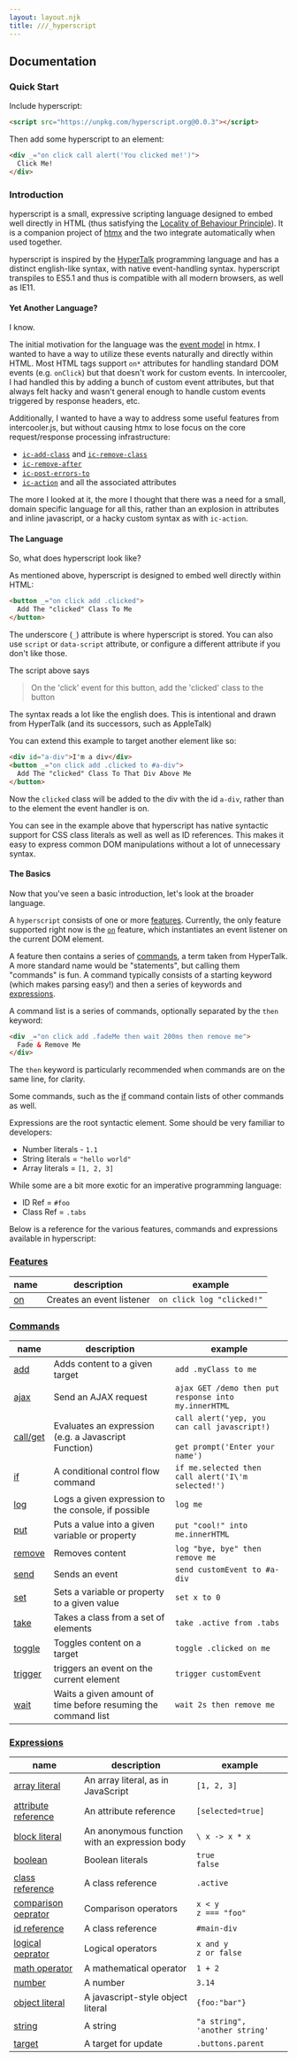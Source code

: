 ```yaml
---
layout: layout.njk
title: ///_hyperscript
---
```


## Documentation

### Quick Start

Include hyperscript:

```html
<script src="https://unpkg.com/hyperscript.org@0.0.3"></script>
```

Then add some hyperscript to an element:

```html
<div _="on click call alert('You clicked me!')">
  Click Me!
</div>
```

### Introduction

hyperscript is a small, expressive scripting language designed to embed well directly in HTML (thus satisfying the
[Locality of Behaviour Principle](https://htmx.org/locality-of-behaviour/)). It is a companion project of [htmx](https://htmx.org)
and the two integrate automatically when used together.

hyperscript is inspired by the [HyperTalk](https://hypercard.org/HyperTalk%20Reference%202.4.pdf) programming language
and has a distinct english-like syntax, with native event-handling syntax.  hyperscript transpiles to ES5.1 
and thus is compatible with all modern browsers, as well as IE11.

#### Yet Another Language?

I know.

The initial motivation for the language was the [event model](https://htmx.org/reference/#events) in htmx.  I wanted
to have a way to utilize these events naturally and directly within HTML.  Most HTML tags support `on*` attributes
for handling standard DOM events (e.g. `onClick`) but that doesn't work for custom events.  In intercooler, I had
handled this by adding a bunch of custom event attributes, but that always felt hacky and wasn't general enough
to handle custom events triggered by response headers, etc.

Additionally, I wanted to have a way to address some useful features from intercooler.js, but without causing htmx
to lose focus on the core request/response processing infrastructure:

* [`ic-add-class`](http://intercoolerjs.org/attributes/ic-add-class.html) and [`ic-remove-class`](http://intercoolerjs.org/attributes/ic-remove-class.html)
* [`ic-remove-after`](http://intercoolerjs.org/attributes/ic-remove-after.html)
* [`ic-post-errors-to`](http://intercoolerjs.org/attributes/ic-post-errors-to.html)
* [`ic-action`](http://intercoolerjs.org/attributes/ic-action.html) and all the associated attributes

The more I looked at it, the more I thought that there was a need for a small, domain specific language for all this, rather 
than an explosion in attributes and inline javascript, or a hacky custom syntax as with `ic-action`.

#### The Language

So, what does hyperscript look like?  

As mentioned above, hyperscript is designed to embed well directly within HTML:

```html
<button _="on click add .clicked">
  Add The "clicked" Class To Me
</button>
```

The underscore (`_`) attribute is where hyperscript is stored.  You can also use `script` or `data-script` attribute, or 
configure a different attribute if you don't like those.

The script above says

> On the 'click' event for this button, add the 'clicked' class to the button

The syntax reads a lot like the english does.  This is intentional and drawn from HyperTalk (and its successors, such 
as AppleTalk)

You can extend this example to target another element like so:

```html
<div id="a-div">I'm a div</div>
<button _="on click add .clicked to #a-div">
  Add The "clicked" Class To That Div Above Me
</button>
```

Now the `clicked` class will be added to the div with the id `a-div`, rather than to the element the event handler is
on.

You can see in the example above that hyperscript has native syntactic support for CSS class literals as well as well 
as ID references.  This makes it easy to express common DOM manipulations without a lot of unnecessary syntax.

#### The Basics

Now that you've seen a basic introduction, let's look at the broader language.

A `hyperscript` consists of one or more [features](#features).  Currently, the only feature supported right now
is the [`on`](/features/on) feature, which instantiates an event listener on the current DOM element.

A feature then contains a series of [commands](#commands), a term taken from HyperTalk.  A more standard name would
be "statements", but calling them "commands" is fun.  A command typically consists of a starting keyword (which makes
parsing easy!) and then a series of keywords and [expressions](#expressions).

A command list is a series of commands, optionally separated by the `then` keyword:

```html
<div _="on click add .fadeMe then wait 200ms then remove me">
  Fade & Remove Me
</div>
```

The `then` keyword is particularly recommended when commands are on the same line, for clarity.

Some commands, such as the [if](/commands/if) command contain lists of other commands as well.

Expressions are the root syntactic element.  Some should be very familiar to developers:

* Number literals - `1.1`
* String literals = `"hello world"`
* Array literals = `[1, 2, 3]`

While some are a bit more exotic for an imperative programming language:

* ID Ref = `#foo`
* Class Ref = `.tabs`

Below is a reference for the various features, commands and expressions available in hyperscript:

### <a name='features'></a>[Features](#features)

|  name | description | example
|-------|-------------|---------
| [on](/features/on) | Creates an event listener | `on click log "clicked!"`

### <a name='commands'></a>[Commands](#commands)

|  name | description | example
|-------|-------------|---------
| [add](/commands/add) | Adds content to a given target | `add .myClass to me`
| [ajax](/commands/ajax) | Send an AJAX request | `ajax GET /demo then put response into my.innerHTML`
| [call/get](/commands/call) | Evaluates an expression (e.g. a Javascript Function) | `call alert('yep, you can call javascript!)` <br/><br/> `get prompt('Enter your name')`
| [if](/commands/if) | A conditional control flow command | `if me.selected then call alert('I\'m selected!')`
| [log](/commands/log) | Logs a given expression to the console, if possible | `log me`
| [put](/commands/put) | Puts a value into a given variable or property| `put "cool!" into me.innerHTML`
| [remove](/commands/remove) | Removes content | `log "bye, bye" then remove me`
| [send](/commands/send) | Sends an event | `send customEvent to #a-div`
| [set](/commands/set) | Sets a variable or property to a given value | `set x to 0`
| [take](/commands/take) | Takes a class from a set of elements | `take .active from .tabs`
| [toggle](/commands/toggle) | Toggles content on a target | `toggle .clicked on me`
| [trigger](/commands/trigger) | triggers an event on the current element | `trigger customEvent`
| [wait](/commands/wait) | Waits a given amount of time before resuming the command list | `wait 2s then remove me`

### <a href='expressions'></a>[Expressions](#expressions)

|  name | description | example
|-------|-------------|---------
| [array literal](/expressions/array-literal) | An array literal, as in JavaScript | `[1, 2, 3]`
| [attribute reference](/expressions/attribute-reference) | An attribute reference | `[selected=true]`
| [block literal](/expressions/block-literal) | An anonymous function with an expression body | `\ x -> x * x`
| [boolean](/expressions/boolean) | Boolean literals | `true`<br/>`false`
| [class reference](/expressions/class-reference) | A class reference | `.active`
| [comparison oeprator](/expressions/comparison-operator) | Comparison operators | `x < y`<br/>`z === "foo"`
| [id reference](/expressions/id-reference) | A class reference | `#main-div`
| [logical oeprator](/expressions/logical-operator) | Logical operators | `x and y`<br/>`z or false`
| [math operator](/expressions/math-operator) | A mathematical operator | `1 + 2`
| [number](/expressions/number) | A number | `3.14`
| [object literal](/expressions/object-literal) | A javascript-style object literal | `{foo:"bar"}`
| [string](/expressions/string) | A string | `"a string", 'another string'`
| [target](/expressions/target) | A target for update | `.buttons.parent`

